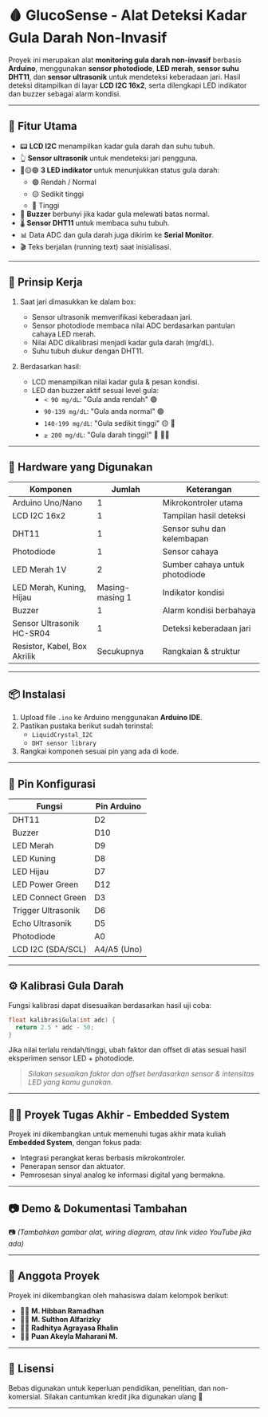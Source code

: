 # 🩸 GlucoSense - Alat Deteksi Kadar Gula Darah Non-Invasif

Proyek ini merupakan alat **monitoring gula darah non-invasif** berbasis **Arduino**, menggunakan **sensor photodiode**, **LED merah**, **sensor suhu DHT11**, dan **sensor ultrasonik** untuk mendeteksi keberadaan jari. Hasil deteksi ditampilkan di layar **LCD I2C 16x2**, serta dilengkapi LED indikator dan buzzer sebagai alarm kondisi.

---

## 🚀 Fitur Utama

- 📟 **LCD I2C** menampilkan kadar gula darah dan suhu tubuh.
- 👆 **Sensor ultrasonik** untuk mendeteksi jari pengguna.
- 🔴🟡🟢 **3 LED indikator** untuk menunjukkan status gula darah:
  - 🟢 Rendah / Normal
  - 🟡 Sedikit tinggi
  - 🔴 Tinggi
- 🔔 **Buzzer** berbunyi jika kadar gula melewati batas normal.
- 🌡️ **Sensor DHT11** untuk membaca suhu tubuh.
- 📊 Data ADC dan gula darah juga dikirim ke **Serial Monitor**.
- 🎬 Teks berjalan (running text) saat inisialisasi.

---

## 🧠 Prinsip Kerja

1. Saat jari dimasukkan ke dalam box:
   - Sensor ultrasonik memverifikasi keberadaan jari.
   - Sensor photodiode membaca nilai ADC berdasarkan pantulan cahaya LED merah.
   - Nilai ADC dikalibrasi menjadi kadar gula darah (mg/dL).
   - Suhu tubuh diukur dengan DHT11.

2. Berdasarkan hasil:
   - LCD menampilkan nilai kadar gula & pesan kondisi.
   - LED dan buzzer aktif sesuai level gula:
     - `< 90 mg/dL`: "Gula anda rendah" 🟢
     - `90-139 mg/dL`: "Gula anda normal" 🟢
     - `140-199 mg/dL`: "Gula sedikit tinggi" 🟡 🔔
     - `≥ 200 mg/dL`: "Gula darah tinggi!" 🔴 🔔🔔

---

## 🔧 Hardware yang Digunakan

| Komponen         | Jumlah | Keterangan                         |
|------------------|--------|-------------------------------------|
| Arduino Uno/Nano | 1      | Mikrokontroler utama               |
| LCD I2C 16x2     | 1      | Tampilan hasil deteksi             |
| DHT11            | 1      | Sensor suhu dan kelembapan         |
| Photodiode       | 1      | Sensor cahaya                      |
| LED Merah 1V     | 2      | Sumber cahaya untuk photodiode     |
| LED Merah, Kuning, Hijau | Masing-masing 1 | Indikator kondisi |
| Buzzer           | 1      | Alarm kondisi berbahaya            |
| Sensor Ultrasonik HC-SR04 | 1 | Deteksi keberadaan jari       |
| Resistor, Kabel, Box Akrilik | Secukupnya | Rangkaian & struktur |

---

## 📦 Instalasi

1. Upload file `.ino` ke Arduino menggunakan **Arduino IDE**.
2. Pastikan pustaka berikut sudah terinstal:
   - `LiquidCrystal_I2C`
   - `DHT sensor library`
3. Rangkai komponen sesuai pin yang ada di kode.

---

## 📌 Pin Konfigurasi

| Fungsi            | Pin Arduino |
|-------------------|-------------|
| DHT11             | D2          |
| Buzzer            | D10         |
| LED Merah         | D9          |
| LED Kuning        | D8          |
| LED Hijau         | D7          |
| LED Power Green   | D12         |
| LED Connect Green | D3          |
| Trigger Ultrasonik| D6          |
| Echo Ultrasonik   | D5          |
| Photodiode        | A0          |
| LCD I2C (SDA/SCL) | A4/A5 (Uno) |

---

## ⚙️ Kalibrasi Gula Darah

Fungsi kalibrasi dapat disesuaikan berdasarkan hasil uji coba:

```cpp
float kalibrasiGula(int adc) {
  return 2.5 * adc - 50;
}
```
Jika nilai terlalu rendah/tinggi, ubah faktor dan offset di atas sesuai hasil eksperimen sensor LED + photodiode.
> *Silakan sesuaikan faktor dan offset berdasarkan sensor & intensitas LED yang kamu gunakan.*

---

## 👨‍🏫 Proyek Tugas Akhir - Embedded System

Proyek ini dikembangkan untuk memenuhi tugas akhir mata kuliah **Embedded System**, dengan fokus pada:

* Integrasi perangkat keras berbasis mikrokontroler.
* Penerapan sensor dan aktuator.
* Pemrosesan sinyal analog ke informasi digital yang bermakna.

---

## 📷 Demo & Dokumentasi Tambahan

📷 *(Tambahkan gambar alat, wiring diagram, atau link video YouTube jika ada)*

---

## 👥 Anggota Proyek

Proyek ini dikembangkan oleh mahasiswa dalam kelompok berikut:

- 🧑‍💻 **M. Hibban Ramadhan**
- 🧑‍💻 **M. Sulthon Alfarizky**
- 🧑‍💻 **Radhitya Agrayasa Rhalin**
- 🧑‍💻 **Puan Akeyla Maharani M.**

---

## 📜 Lisensi

Bebas digunakan untuk keperluan pendidikan, penelitian, dan non-komersial. Silakan cantumkan kredit jika digunakan ulang 🙏

---
